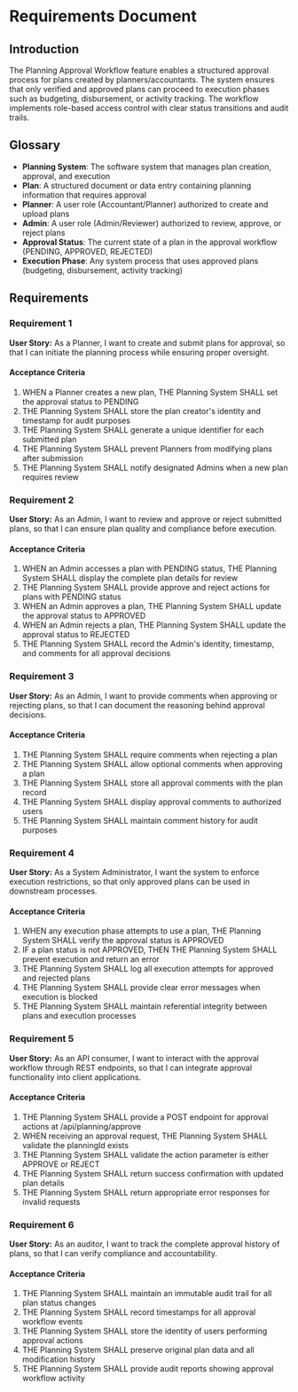 # Requirements Document

## Introduction

The Planning Approval Workflow feature enables a structured approval process for plans created by planners/accountants. The system ensures that only verified and approved plans can proceed to execution phases such as budgeting, disbursement, or activity tracking. The workflow implements role-based access control with clear status transitions and audit trails.

## Glossary

- **Planning System**: The software system that manages plan creation, approval, and execution
- **Plan**: A structured document or data entry containing planning information that requires approval
- **Planner**: A user role (Accountant/Planner) authorized to create and upload plans
- **Admin**: A user role (Admin/Reviewer) authorized to review, approve, or reject plans
- **Approval Status**: The current state of a plan in the approval workflow (PENDING, APPROVED, REJECTED)
- **Execution Phase**: Any system process that uses approved plans (budgeting, disbursement, activity tracking)

## Requirements

### Requirement 1

**User Story:** As a Planner, I want to create and submit plans for approval, so that I can initiate the planning process while ensuring proper oversight.

#### Acceptance Criteria

1. WHEN a Planner creates a new plan, THE Planning System SHALL set the approval status to PENDING
2. THE Planning System SHALL store the plan creator's identity and timestamp for audit purposes
3. THE Planning System SHALL generate a unique identifier for each submitted plan
4. THE Planning System SHALL prevent Planners from modifying plans after submission
5. THE Planning System SHALL notify designated Admins when a new plan requires review

### Requirement 2

**User Story:** As an Admin, I want to review and approve or reject submitted plans, so that I can ensure plan quality and compliance before execution.

#### Acceptance Criteria

1. WHEN an Admin accesses a plan with PENDING status, THE Planning System SHALL display the complete plan details for review
2. THE Planning System SHALL provide approve and reject actions for plans with PENDING status
3. WHEN an Admin approves a plan, THE Planning System SHALL update the approval status to APPROVED
4. WHEN an Admin rejects a plan, THE Planning System SHALL update the approval status to REJECTED
5. THE Planning System SHALL record the Admin's identity, timestamp, and comments for all approval decisions

### Requirement 3

**User Story:** As an Admin, I want to provide comments when approving or rejecting plans, so that I can document the reasoning behind approval decisions.

#### Acceptance Criteria

1. THE Planning System SHALL require comments when rejecting a plan
2. THE Planning System SHALL allow optional comments when approving a plan
3. THE Planning System SHALL store all approval comments with the plan record
4. THE Planning System SHALL display approval comments to authorized users
5. THE Planning System SHALL maintain comment history for audit purposes

### Requirement 4

**User Story:** As a System Administrator, I want the system to enforce execution restrictions, so that only approved plans can be used in downstream processes.

#### Acceptance Criteria

1. WHEN any execution phase attempts to use a plan, THE Planning System SHALL verify the approval status is APPROVED
2. IF a plan status is not APPROVED, THEN THE Planning System SHALL prevent execution and return an error
3. THE Planning System SHALL log all execution attempts for approved and rejected plans
4. THE Planning System SHALL provide clear error messages when execution is blocked
5. THE Planning System SHALL maintain referential integrity between plans and execution processes

### Requirement 5

**User Story:** As an API consumer, I want to interact with the approval workflow through REST endpoints, so that I can integrate approval functionality into client applications.

#### Acceptance Criteria

1. THE Planning System SHALL provide a POST endpoint for approval actions at /api/planning/approve
2. WHEN receiving an approval request, THE Planning System SHALL validate the planningId exists
3. THE Planning System SHALL validate the action parameter is either APPROVE or REJECT
4. THE Planning System SHALL return success confirmation with updated plan details
5. THE Planning System SHALL return appropriate error responses for invalid requests

### Requirement 6

**User Story:** As an auditor, I want to track the complete approval history of plans, so that I can verify compliance and accountability.

#### Acceptance Criteria

1. THE Planning System SHALL maintain an immutable audit trail for all plan status changes
2. THE Planning System SHALL record timestamps for all approval workflow events
3. THE Planning System SHALL store the identity of users performing approval actions
4. THE Planning System SHALL preserve original plan data and all modification history
5. THE Planning System SHALL provide audit reports showing approval workflow activity